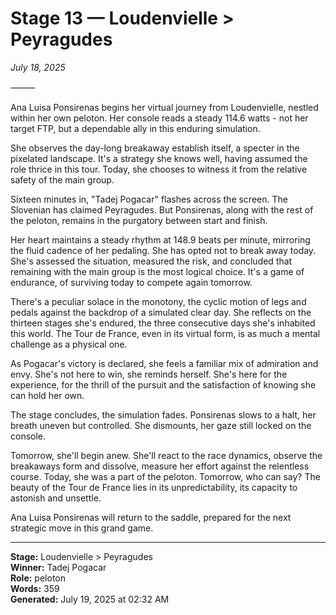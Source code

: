 # Stage 13 — Loudenvielle > Peyragudes

*July 18, 2025*

⸻

Ana Luisa Ponsirenas begins her virtual journey from Loudenvielle, nestled within her own peloton. Her console reads a steady 114.6 watts - not her target FTP, but a dependable ally in this enduring simulation.

She observes the day-long breakaway establish itself, a specter in the pixelated landscape. It's a strategy she knows well, having assumed the role thrice in this tour. Today, she chooses to witness it from the relative safety of the main group.

Sixteen minutes in, "Tadej Pogacar" flashes across the screen. The Slovenian has claimed Peyragudes. But Ponsirenas, along with the rest of the peloton, remains in the purgatory between start and finish.

Her heart maintains a steady rhythm at 148.9 beats per minute, mirroring the fluid cadence of her pedaling. She has opted not to break away today. She's assessed the situation, measured the risk, and concluded that remaining with the main group is the most logical choice. It's a game of endurance, of surviving today to compete again tomorrow.

There's a peculiar solace in the monotony, the cyclic motion of legs and pedals against the backdrop of a simulated clear day. She reflects on the thirteen stages she's endured, the three consecutive days she's inhabited this world. The Tour de France, even in its virtual form, is as much a mental challenge as a physical one.

As Pogacar's victory is declared, she feels a familiar mix of admiration and envy. She's not here to win, she reminds herself. She's here for the experience, for the thrill of the pursuit and the satisfaction of knowing she can hold her own.

The stage concludes, the simulation fades. Ponsirenas slows to a halt, her breath uneven but controlled. She dismounts, her gaze still locked on the console.

Tomorrow, she'll begin anew. She'll react to the race dynamics, observe the breakaways form and dissolve, measure her effort against the relentless course. Today, she was a part of the peloton. Tomorrow, who can say? The beauty of the Tour de France lies in its unpredictability, its capacity to astonish and unsettle.

Ana Luisa Ponsirenas will return to the saddle, prepared for the next strategic move in this grand game.

---

**Stage:** Loudenvielle > Peyragudes  
**Winner:** Tadej Pogacar  
**Role:** peloton  
**Words:** 359  
**Generated:** July 19, 2025 at 02:32 AM  
